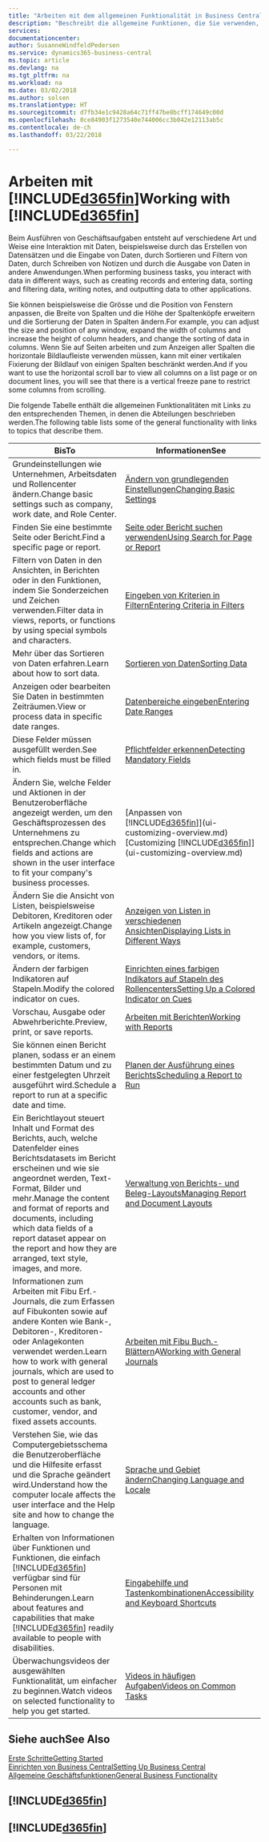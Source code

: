 ```yaml
---
title: "Arbeiten mit dem allgemeinen Funktionalität in Business Central | Microsoft Docs"
description: "Beschreibt die allgemeine Funktionen, die Sie verwenden, um die Daten in Business Central für Aktivitäten, wie Eingabe von Werten, Sortieren von Daten und Ändern von Ansichten auszuführen."
services: 
documentationcenter: 
author: SusanneWindfeldPedersen
ms.service: dynamics365-business-central
ms.topic: article
ms.devlang: na
ms.tgt_pltfrm: na
ms.workload: na
ms.date: 03/02/2018
ms.author: solsen
ms.translationtype: HT
ms.sourcegitcommit: d7fb34e1c9428a64c71ff47be8bcff174649c00d
ms.openlocfilehash: 0ce84903f1273540e744006cc3b042e12113ab5c
ms.contentlocale: de-ch
ms.lasthandoff: 03/22/2018

---
```

# <a name="working-with-included365finincludesd365finmdmd"></a><span data-ttu-id="17d92-103">Arbeiten mit [!INCLUDE[d365fin](includes/d365fin_md.md)]</span><span class="sxs-lookup"><span data-stu-id="17d92-103">Working with [!INCLUDE[d365fin](includes/d365fin_md.md)]</span></span>
<span data-ttu-id="17d92-104">Beim Ausführen von Geschäftsaufgaben entsteht auf verschiedene Art und Weise eine Interaktion mit Daten, beispielsweise durch das Erstellen von Datensätzen und die Eingabe von Daten, durch Sortieren und Filtern von Daten, durch Schreiben von Notizen und durch die Ausgabe von Daten in andere Anwendungen.</span><span class="sxs-lookup"><span data-stu-id="17d92-104">When performing business tasks, you interact with data in different ways, such as creating records and entering data, sorting and filtering data, writing notes, and outputting data to other applications.</span></span>

<span data-ttu-id="17d92-105">Sie können beispielsweise die Grösse und die Position von Fenstern anpassen, die Breite von Spalten und die Höhe der Spaltenköpfe erweitern und die Sortierung der Daten in Spalten ändern.</span><span class="sxs-lookup"><span data-stu-id="17d92-105">For example, you can adjust the size and position of any window, expand the width of columns and increase the height of column headers, and change the sorting of data in columns.</span></span> <span data-ttu-id="17d92-106">Wenn Sie auf Seiten arbeiten und zum Anzeigen aller Spalten die horizontale Bildlaufleiste verwenden müssen, kann mit einer vertikalen Fixierung der Bildlauf von einigen Spalten beschränkt werden.</span><span class="sxs-lookup"><span data-stu-id="17d92-106">And if you want to use the horizontal scroll bar to view all columns on a list page or on document lines, you will see that there is a vertical freeze pane to restrict some columns from scrolling.</span></span>

<span data-ttu-id="17d92-107">Die folgende Tabelle enthält die allgemeinen Funktionalitäten mit Links zu den entsprechenden Themen, in denen die Abteilungen beschrieben werden.</span><span class="sxs-lookup"><span data-stu-id="17d92-107">The following table lists some of the general functionality with links to topics that describe them.</span></span>

| <span data-ttu-id="17d92-108">Bis</span><span class="sxs-lookup"><span data-stu-id="17d92-108">To</span></span> | <span data-ttu-id="17d92-109">Informationen</span><span class="sxs-lookup"><span data-stu-id="17d92-109">See</span></span> |
| --- | --- |
| <span data-ttu-id="17d92-110">Grundeinstellungen wie Unternehmen, Arbeitsdaten und Rollencenter ändern.</span><span class="sxs-lookup"><span data-stu-id="17d92-110">Change basic settings such as company, work date, and Role Center.</span></span> |[<span data-ttu-id="17d92-111">Ändern von grundlegenden Einstellungen</span><span class="sxs-lookup"><span data-stu-id="17d92-111">Changing Basic Settings</span></span>](ui-change-basic-settings.md) |
| <span data-ttu-id="17d92-112">Finden Sie eine bestimmte Seite oder Bericht.</span><span class="sxs-lookup"><span data-stu-id="17d92-112">Find a specific page or report.</span></span> |[<span data-ttu-id="17d92-113">Seite oder Bericht suchen verwenden</span><span class="sxs-lookup"><span data-stu-id="17d92-113">Using Search for Page or Report</span></span>](ui-search.md) |
| <span data-ttu-id="17d92-114">Filtern von Daten in den Ansichten, in Berichten oder in den Funktionen, indem Sie Sonderzeichen und Zeichen verwenden.</span><span class="sxs-lookup"><span data-stu-id="17d92-114">Filter data in views, reports, or functions by using special symbols and characters.</span></span> |[<span data-ttu-id="17d92-115">Eingeben von Kriterien in Filtern</span><span class="sxs-lookup"><span data-stu-id="17d92-115">Entering Criteria in Filters</span></span>](ui-enter-criteria-filters.md) |
| <span data-ttu-id="17d92-116">Mehr über das Sortieren von Daten erfahren.</span><span class="sxs-lookup"><span data-stu-id="17d92-116">Learn about how to sort data.</span></span> |[<span data-ttu-id="17d92-117">Sortieren von Daten</span><span class="sxs-lookup"><span data-stu-id="17d92-117">Sorting Data</span></span>](ui-sorting.md) |
| <span data-ttu-id="17d92-118">Anzeigen oder bearbeiten Sie Daten in bestimmten Zeiträumen.</span><span class="sxs-lookup"><span data-stu-id="17d92-118">View or process data in specific date ranges.</span></span> |[<span data-ttu-id="17d92-119">Datenbereiche eingeben</span><span class="sxs-lookup"><span data-stu-id="17d92-119">Entering Date Ranges</span></span>](ui-enter-date-ranges.md) |
| <span data-ttu-id="17d92-120">Diese Felder müssen ausgefüllt werden.</span><span class="sxs-lookup"><span data-stu-id="17d92-120">See which fields must be filled in.</span></span> |[<span data-ttu-id="17d92-121">Pflichtfelder erkennen</span><span class="sxs-lookup"><span data-stu-id="17d92-121">Detecting Mandatory Fields</span></span>](ui-mandatory-fields.md) |
| <span data-ttu-id="17d92-122">Ändern Sie, welche Felder und Aktionen in der Benutzeroberfläche angezeigt werden, um den Geschäftsprozessen des Unternehmens zu entsprechen.</span><span class="sxs-lookup"><span data-stu-id="17d92-122">Change which fields and actions are shown in the user interface to fit your company's business processes.</span></span> |<span data-ttu-id="17d92-123">[Anpassen von [!INCLUDE[d365fin](includes/d365fin_md.md)]](ui-customizing-overview.md)</span><span class="sxs-lookup"><span data-stu-id="17d92-123">[Customizing [!INCLUDE[d365fin](includes/d365fin_md.md)]](ui-customizing-overview.md)</span></span> |
| <span data-ttu-id="17d92-124">Ändern Sie die Ansicht von Listen, beispielsweise Debitoren, Kreditoren oder Artikeln angezeigt.</span><span class="sxs-lookup"><span data-stu-id="17d92-124">Change how you view lists of, for example, customers, vendors, or items.</span></span> |[<span data-ttu-id="17d92-125">Anzeigen von Listen in verschiedenen Ansichten</span><span class="sxs-lookup"><span data-stu-id="17d92-125">Displaying Lists in Different Ways</span></span>](across-display-lists-different-views.md) |
| <span data-ttu-id="17d92-126">Ändern der farbigen Indikatoren auf Stapeln.</span><span class="sxs-lookup"><span data-stu-id="17d92-126">Modify the colored indicator on cues.</span></span> |[<span data-ttu-id="17d92-127">Einrichten eines farbigen Indikators auf Stapeln des Rollencenters</span><span class="sxs-lookup"><span data-stu-id="17d92-127">Setting Up a Colored Indicator on Cues</span></span>](ui-how-setup-colored-indicator-cues.md) |
|<span data-ttu-id="17d92-128">Vorschau, Ausgabe oder Abwehrberichte.</span><span class="sxs-lookup"><span data-stu-id="17d92-128">Preview, print, or save reports.</span></span>|[<span data-ttu-id="17d92-129">Arbeiten mit Berichten</span><span class="sxs-lookup"><span data-stu-id="17d92-129">Working with Reports</span></span>](ui-work-report.md)|
| <span data-ttu-id="17d92-130">Sie können einen Bericht planen, sodass er an einem bestimmten Datum und zu einer festgelegten Uhrzeit ausgeführt wird.</span><span class="sxs-lookup"><span data-stu-id="17d92-130">Schedule a report to run at a specific date and time.</span></span> |[<span data-ttu-id="17d92-131">Planen der Ausführung eines Berichts</span><span class="sxs-lookup"><span data-stu-id="17d92-131">Scheduling a Report to Run</span></span>](ui-work-report.md#ScheduleReport) |
| <span data-ttu-id="17d92-132">Ein Berichtlayout steuert Inhalt und Format des Berichts, auch, welche Datenfelder eines Berichtsdatasets im Bericht erscheinen und wie sie angeordnet werden, Text-Format, Bilder und mehr.</span><span class="sxs-lookup"><span data-stu-id="17d92-132">Manage the content and format of reports and documents, including which data fields of a report dataset appear on the report and how they are arranged, text style, images, and more.</span></span>|[<span data-ttu-id="17d92-133">Verwaltung von Berichts- und Beleg-Layouts</span><span class="sxs-lookup"><span data-stu-id="17d92-133">Managing Report and Document Layouts</span></span>](ui-manage-report-layouts.md) |
| <span data-ttu-id="17d92-134">Informationen zum Arbeiten mit Fibu Erf.-Journals, die zum Erfassen auf Fibukonten sowie auf andere Konten wie Bank-, Debitoren-, Kreditoren- oder Anlagekonten verwendet werden.</span><span class="sxs-lookup"><span data-stu-id="17d92-134">Learn how to work with general journals, which are used to post to general ledger accounts and other accounts such as bank, customer, vendor, and fixed assets accounts.</span></span> |<span data-ttu-id="17d92-135">[Arbeiten mit Fibu Buch.-Blättern](ui-work-general-journals.md)A</span><span class="sxs-lookup"><span data-stu-id="17d92-135">[Working with General Journals](ui-work-general-journals.md)</span></span> |
|<span data-ttu-id="17d92-136">Verstehen Sie, wie das Computergebietsschema die Benutzeroberfläche und die Hilfesite erfasst und die Sprache geändert wird.</span><span class="sxs-lookup"><span data-stu-id="17d92-136">Understand how the computer locale affects the user interface and the Help site and how to change the language.</span></span>|[<span data-ttu-id="17d92-137">Sprache und Gebiet ändern</span><span class="sxs-lookup"><span data-stu-id="17d92-137">Changing Language and Locale</span></span>](about-locale-language.md)|
|<span data-ttu-id="17d92-138">Erhalten von Informationen über Funktionen und Funktionen, die einfach [!INCLUDE[d365fin](includes/d365fin_md.md)] verfügbar sind für  Personen mit Behinderungen.</span><span class="sxs-lookup"><span data-stu-id="17d92-138">Learn about features and capabilities that make [!INCLUDE[d365fin](includes/d365fin_md.md)] readily available to people with disabilities.</span></span>|[<span data-ttu-id="17d92-139">Eingabehilfe und Tastenkombinationen</span><span class="sxs-lookup"><span data-stu-id="17d92-139">Accessibility and Keyboard Shortcuts</span></span>](ui-accessibility.md)|
|<span data-ttu-id="17d92-140">Überwachungsvideos der ausgewählten Funktionalität, um einfacher zu beginnen.</span><span class="sxs-lookup"><span data-stu-id="17d92-140">Watch videos on selected functionality to help you get started.</span></span>|[<span data-ttu-id="17d92-141">Videos in häufigen Aufgaben</span><span class="sxs-lookup"><span data-stu-id="17d92-141">Videos on Common Tasks</span></span>](across-videos.md)|  

## <a name="see-also"></a><span data-ttu-id="17d92-142">Siehe auch</span><span class="sxs-lookup"><span data-stu-id="17d92-142">See Also</span></span>
[<span data-ttu-id="17d92-143">Erste Schritte</span><span class="sxs-lookup"><span data-stu-id="17d92-143">Getting Started</span></span>](index.md)  
[<span data-ttu-id="17d92-144">Einrichten von Business Central</span><span class="sxs-lookup"><span data-stu-id="17d92-144">Setting Up Business Central</span></span>](setup.md)  
[<span data-ttu-id="17d92-145">Allgemeine Geschäftsfunktionen</span><span class="sxs-lookup"><span data-stu-id="17d92-145">General Business Functionality</span></span>](ui-across-business-areas.md)  

## [!INCLUDE[d365fin](includes/free_trial_md.md)]  
## [!INCLUDE[d365fin](includes/training_link_md.md)]

